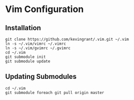 # Vim Configuration

## Installation

    git clone https://github.com/kevingrant/.vim.git ~/.vim
    ln -s ~/.vim/vimrc ~/.vimrc
    ln -s ~/.vim/gvimrc ~/.gvimrc
    cd ~/.vim
    git submodule init
    git submodule update

## Updating Submodules

    cd ~/.vim
    git submodule foreach git pull origin master
